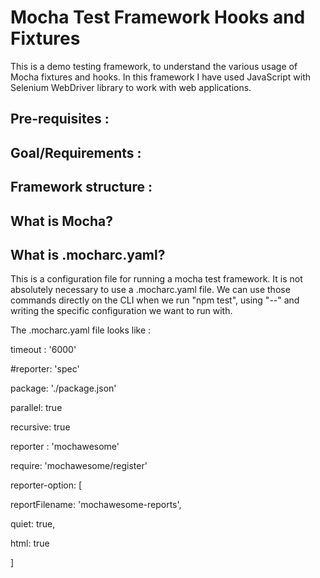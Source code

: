 # Mocha Test Framework Hooks and Fixtures 
This is a demo testing framework, to understand the various usage of Mocha fixtures and hooks. 
In this framework I have used JavaScript with Selenium WebDriver library to work with web applications. 

## Pre-requisites :

## Goal/Requirements :

## Framework structure :

## What is Mocha?

## What is .mocharc.yaml?

This is a configuration file for running a mocha test framework. It is not absolutely necessary to use a .mocharc.yaml file. We can use those commands directly on the CLI when we run "npm test", using "--" and writing the specific configuration we want to run with.

The .mocharc.yaml file looks like :

timeout : '6000'

#reporter: 'spec'

package: './package.json'

parallel: true

recursive: true

reporter : 'mochawesome'

require: 'mochawesome/register'

reporter-option: [

   reportFilename: 'mochawesome-reports',

   quiet: true,

   html: true
   
]





